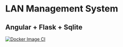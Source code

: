 # LAN Management System
## Angular + Flask + Sqlite

[![Docker Image CI](https://github.com/coderhh/lan-management/actions/workflows/docker-image.yml/badge.svg?branch=main)](https://github.com/coderhh/lan-management/actions/workflows/docker-image.yml)
